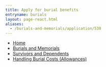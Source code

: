 ```yaml
---
title: Apply for burial benefits
entryname: burials
layout: page-react.html
aliases:
  - /burials-and-memorials/application/530
---
```

<nav aria-label="Breadcrumb" aria-live="polite" class="va-nav-breadcrumbs"
id="va-breadcrumbs">
  <ul class="row va-nav-breadcrumbs-list columns" id="va-breadcrumbs-list">
    <li><a href="/">Home</a></li>
    <li><a href="/burials-and-memorials/"> Burials and Memorials </a></li>
    <li><a href="/burials-and-memorials/survivor-and-dependent-benefits/"> Survivors and Dependents </a></li>
    <li><a aria-current="page" href="/burials-and-memorials/survivor-and-dependent-benefits/burial-costs/">Handling Burial Costs (Allowances)</a></li>
  </ul>
</nav>

